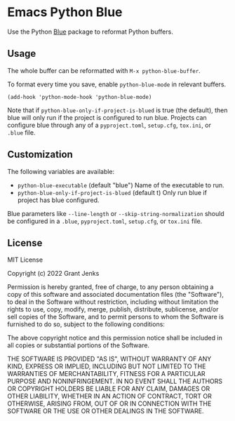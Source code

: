 # Emacs Python Blue

Use the Python [Blue](https://pypi.org/project/blue/) package to reformat
Python buffers.


## Usage

The whole buffer can be reformatted with `M-x python-blue-buffer`.

To format every time you save, enable `python-blue-mode` in relevant buffers.

```elisp
(add-hook 'python-mode-hook 'python-blue-mode)
```

Note that if `python-blue-only-if-project-is-blued` is true (the default), then
blue will only run if the project is configured to run blue. Projects can
configure blue through any of a `pyproject.toml`, `setup.cfg`, `tox.ini`, or
`.blue` file.


## Customization

The following variables are available:

- `python-blue-executable` (default "blue") Name of the executable to run.
- `python-blue-only-if-project-is-blued` (default t) Only run blue if project
  has blue configured.

Blue parameters like `--line-length` or `--skip-string-normalization` should be
configured in a `.blue`, `pyproject.toml`, `setup.cfg`, or `tox.ini` file.


## License

MIT License

Copyright (c) 2022 Grant Jenks

Permission is hereby granted, free of charge, to any person obtaining a copy
of this software and associated documentation files (the "Software"), to deal
in the Software without restriction, including without limitation the rights
to use, copy, modify, merge, publish, distribute, sublicense, and/or sell
copies of the Software, and to permit persons to whom the Software is
furnished to do so, subject to the following conditions:

The above copyright notice and this permission notice shall be included in all
copies or substantial portions of the Software.

THE SOFTWARE IS PROVIDED "AS IS", WITHOUT WARRANTY OF ANY KIND, EXPRESS OR
IMPLIED, INCLUDING BUT NOT LIMITED TO THE WARRANTIES OF MERCHANTABILITY,
FITNESS FOR A PARTICULAR PURPOSE AND NONINFRINGEMENT. IN NO EVENT SHALL THE
AUTHORS OR COPYRIGHT HOLDERS BE LIABLE FOR ANY CLAIM, DAMAGES OR OTHER
LIABILITY, WHETHER IN AN ACTION OF CONTRACT, TORT OR OTHERWISE, ARISING FROM,
OUT OF OR IN CONNECTION WITH THE SOFTWARE OR THE USE OR OTHER DEALINGS IN THE
SOFTWARE.
